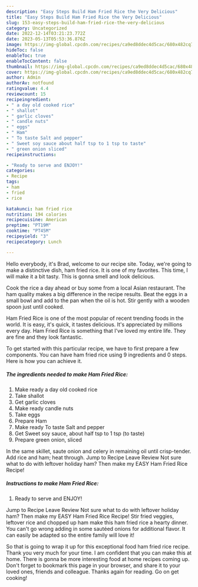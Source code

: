 ```yaml
---
description: "Easy Steps Build Ham Fried Rice the Very Delicious"
title: "Easy Steps Build Ham Fried Rice the Very Delicious"
slug: 153-easy-steps-build-ham-fried-rice-the-very-delicious
category: Uncategorized
date: 2022-12-14T03:21:23.772Z
date: 2023-05-13T05:53:36.876Z
image: https://img-global.cpcdn.com/recipes/ca9ed8ddec4d5cac/680x482cq70/ham-fried-rice-recipe-main-photo.jpg
hideToc: false
enableToc: true
enableTocContent: false
thumbnail: https://img-global.cpcdn.com/recipes/ca9ed8ddec4d5cac/680x482cq70/ham-fried-rice-recipe-main-photo.jpg
cover: https://img-global.cpcdn.com/recipes/ca9ed8ddec4d5cac/680x482cq70/ham-fried-rice-recipe-main-photo.jpg
author: Admin
authorAv: notfound
ratingvalue: 4.4
reviewcount: 15
recipeingredient:
- " a day old cooked rice"
- " shallot"
- " garlic cloves"
- " candle nuts"
- " eggs"
- " Ham"
- " To taste Salt and pepper"
- " Sweet soy sauce about half tsp to 1 tsp to taste"
- " green onion sliced"
recipeinstructions:

- "Ready to serve and ENJOY!"
categories:
- Recipe
tags:
- ham
- fried
- rice

katakunci: ham fried rice 
nutrition: 194 calories
recipecuisine: American
preptime: "PT19M"
cooktime: "PT45M"
recipeyield: "3"
recipecategory: Lunch

---
```



Hello everybody, it's Brad, welcome to our recipe site. Today, we're going to make a distinctive dish, ham fried rice. It is one of my favorites. This time, I will make it a bit tasty. This is gonna smell and look delicious.

Cook the rice a day ahead or buy some from a local Asian restaurant. The ham quality makes a big difference in the recipe results. Beat the eggs in a small bowl and add to the pan when the oil is hot. Stir gently with a wooden spoon just until cooked.

Ham Fried Rice is one of the most popular of recent trending foods in the world. It is easy, it's quick, it tastes delicious. It's appreciated by millions every day. Ham Fried Rice is something that I've loved my entire life. They are fine and they look fantastic.


To get started with this particular recipe, we have to first prepare a few components. You can have ham fried rice using 9 ingredients and 0 steps. Here is how you can achieve it.

<!--inarticleads1-->

##### The ingredients needed to make Ham Fried Rice:

1. Make ready  a day old cooked rice
1. Take  shallot
1. Get  garlic cloves
1. Make ready  candle nuts
1. Take  eggs
1. Prepare  Ham
1. Make ready  To taste Salt and pepper
1. Get  Sweet soy sauce, about half tsp to 1 tsp (to taste)
1. Prepare  green onion, sliced


In the same skillet, saute onion and celery in remaining oil until crisp-tender. Add rice and ham; heat through. Jump to Recipe Leave Review Not sure what to do with leftover holiday ham? Then make my EASY Ham Fried Rice Recipe! 

<!--inarticleads2-->

##### Instructions to make Ham Fried Rice:


1. Ready to serve and ENJOY!

Jump to Recipe Leave Review Not sure what to do with leftover holiday ham? Then make my EASY Ham Fried Rice Recipe! Stir fried veggies, leftover rice and chopped up ham make this ham fried rice a hearty dinner. You can&#39;t go wrong adding in some sautéed onions for additional flavor. It can easily be adapted so the entire family will love it! 

So that is going to wrap it up for this exceptional food ham fried rice recipe. Thank you very much for your time. I am confident that you can make this at home. There is gonna be more interesting food at home recipes coming up. Don't forget to bookmark this page in your browser, and share it to your loved ones, friends and colleague. Thanks again for reading. Go on get cooking!

